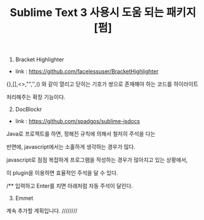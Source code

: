 ﻿---
layout: post
title:  "Sublime Text 3 사용시 도움 되는 패키지[펌]"
categories: Tip
tags : SublimeText3
---
<!-- front matter
	지킬에서는 front matter 블록으로 시작되는 화일만 처리한다.
	반드시 "title", "layout"필드는 반드시 들어가야한다.
-->
1. Bracket Highlighter

- link : https://github.com/facelessuser/BracketHighlighter


{},[],<>,"",'',() 와 같이 열리고 닫히는 기호가 쌍으로 존재해야 하는 코드를 하이라이트

처리해주는 확장 기능이다.


2. DocBlockr

- link : https://github.com/spadgos/sublime-jsdocs


Java로 프로젝트를 하면, 정해진 규칙에 의해서 철저히 주석을 다는

반면에, javascript에서는 소홀하게 생각하는 경우가 많다.


javascript로 점점 복잡하게 프로그램을 작성하는 경우가 많아지고 있는 상황에서,

이 plugin을 이용하면 효율적인 주석을 달 수 있다.


/** 입력하고 Enter를 치면 아래처럼 자동 주석이 달린다.



3. Emmet


계속 추가할 계획입니다. ////////